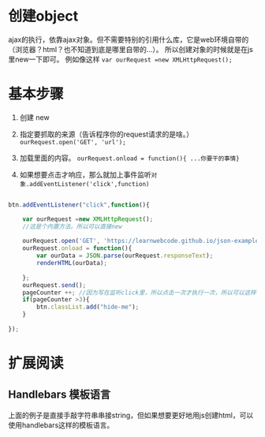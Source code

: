 
# 创建object
ajax的执行，依靠ajax对象。但不需要特别的引用什么库，它是web环境自带的（浏览器？html？也不知道到底是哪里自带的…）。
所以创建对象的时候就是在js里new一下即可。
例如像这样
`var ourRequest =new XMLHttpRequest();`

# 基本步骤
1. 创建 new
2. 指定要抓取的来源（告诉程序你的request请求的是啥。）
	` ourRequest.open('GET', 'url');`
3. 加载里面的内容。 `ourRequest.onload = function(){ ...你要干的事情}`

4. 如果想要点击才响应，那么就加上事件监听`对象.addEventListener('click',function)`

```js

btn.addEventListener("click",function(){

    var ourRequest =new XMLHttpRequest();
    //这是个内置方法。所以可以直接new
    
    ourRequest.open('GET', 'https://learnwebcode.github.io/json-example/animals-'+pageCounter+'.json');
    ourRequest.onload = function(){
        var ourData = JSON.parse(ourRequest.responseText);
        renderHTML(ourData);
    
    };
    ourRequest.send();
    pageCounter ++; //因为写在监听click里，所以点击一次才执行一次，所以可以这样++。不会像for那样无限地加。
    if(pageCounter >3){
        btn.classList.add("hide-me");
    }
	
});
```

# 扩展阅读
## Handlebars 模板语言
上面的例子是直接手敲字符串串接string，但如果想要更好地用js创建html，可以使用handlebars这样的模板语言。